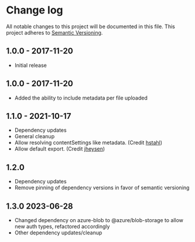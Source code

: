 # Change log

All notable changes to this project will be documented in this file.
This project adheres to [Semantic Versioning](http://semver.org/).

## 1.0.0 - 2017-11-20

- Initial release

## 1.0.0 - 2017-11-20

- Added the ability to include metadata per file uploaded

## 1.1.0 - 2021-10-17

- Dependency updates
- General cleanup
- Allow resolving contentSettings like metadata. (Credit [hstahl](https://github.com/hstahl))
- Allow default export. (Credit [jheysen](https://github.com/jheysen))

## 1.2.0

- Dependency updates
- Remove pinning of dependency versions in favor of semantic versioning

## 1.3.0 2023-06-28

 - Changed dependency on azure-blob to @azure/blob-storage to allow new auth types, refactored accordingly
 - Other dependency updates/cleanup